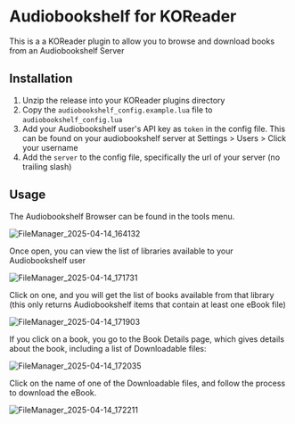 # Audiobookshelf for KOReader

This is a a KOReader plugin to allow you to browse and download books from an Audiobookshelf Server

## Installation

1. Unzip the release into your KOReader plugins directory
2. Copy the `audiobookshelf_config.example.lua` file to `audiobookshelf_config.lua`
3. Add your Audiobookshelf user's API key as `token` in the config file.  This can be found on your audiobookshelf server at Settings > Users > Click your username
4. Add the `server` to the config file, specifically the url of your server (no trailing slash)

## Usage

The Audiobookshelf Browser can be found in the tools menu. 

![FileManager_2025-04-14_164132](https://github.com/user-attachments/assets/99ccfb5c-67b7-47a9-bdd0-cca2ece99c4e)

Once open, you can view the list of libraries available to your Audiobookshelf user

![FileManager_2025-04-14_171731](https://github.com/user-attachments/assets/09d924c7-96d1-41d1-b68e-614da964cd63)

Click on one, and you will get the list of books available from that library (this only returns Audiobookshelf items that contain at least one eBook file)

![FileManager_2025-04-14_171903](https://github.com/user-attachments/assets/423a5c74-2578-4361-bc5a-acdfc3286ddf)

If you click on a book, you go to the Book Details page, which gives details about the book, including a list of Downloadable files:

![FileManager_2025-04-14_172035](https://github.com/user-attachments/assets/43c94cb7-28d1-4931-a658-8e321c528ea9)

Click on the name of one of the Downloadable files, and follow the process to download the eBook.

![FileManager_2025-04-14_172211](https://github.com/user-attachments/assets/a05ce960-48ae-4bf7-a5a3-54b161a3b211)
